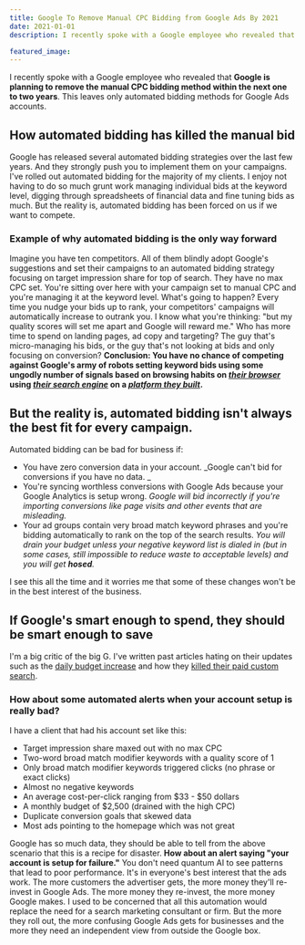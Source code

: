 ```yaml
---
title: Google To Remove Manual CPC Bidding from Google Ads By 2021
date: 2021-01-01
description: I recently spoke with a Google employee who revealed that Google is planning to remove the manual CPC bidding method within the next one to two years. This leaves only automated bidding methods for Google Ads accounts.

featured_image:
---
```

I recently spoke with a Google employee who revealed that **Google is planning to remove the manual CPC bidding method within the next one to two years**. This leaves only automated bidding methods for Google Ads accounts.

## How automated bidding has killed the manual bid

Google has released several automated bidding strategies over the last few years. And they strongly push you to implement them on your campaigns. I've rolled out automated bidding for the majority of my clients. I enjoy not having to do so much grunt work managing individual bids at the keyword level, digging through spreadsheets of financial data and fine tuning bids as much. But the reality is, automated bidding has been forced on us if we want to compete.

### Example of why automated bidding is the only way forward

Imagine you have ten competitors. All of them blindly adopt Google's suggestions and set their campaigns to an automated bidding strategy focusing on target impression share for top of search. They have no max CPC set. You're sitting over here with your campaign set to manual CPC and you're managing it at the keyword level. What's going to happen? Every time you nudge your bids up to rank, your competitors' campaigns will automatically increase to outrank you. I know what you're thinking: "but my quality scores will set me apart and Google will reward me." Who has more time to spend on landing pages, ad copy and targeting? The guy that's micro-managing his bids, or the guy that's not looking at bids and only focusing on conversion? **Conclusion: You have no chance of competing against Google's army of robots setting keyword bids using some ungodly number of signals based on browsing habits on <span style="text-decoration: underline;">_their browser_</span> using <span style="text-decoration: underline;">_their search engine_</span> on a <span style="text-decoration: underline;">_platform they built_</span>.**

## But the reality is, automated bidding isn't always the best fit for every campaign.

Automated bidding can be bad for business if:

*   You have zero conversion data in your account. _Google can't bid for conversions if you have no data. _
*   You're syncing worthless conversions with Google Ads because your Google Analytics is setup wrong. _Google will bid incorrectly if you're importing conversions like page visits and other events that are misleading._
*   Your ad groups contain very broad match keyword phrases and you're bidding automatically to rank on the top of the search results. _You will drain your budget unless your negative keyword list is dialed in (but in some cases, still impossible to reduce waste to acceptable levels) and you will get **hosed**._

I see this all the time and it worries me that some of these changes won't be in the best interest of the business.

## If Google's smart enough to spend, they should be smart enough to save

I'm a big critic of the big G. I've written past articles hating on their updates such as the [daily budget increase](https://www.gaintap.com/blog/google-gets-greedy-adwords-spending-daily-budget/) and how they [killed their paid custom search](https://www.gaintap.com/blog/google-custom-search-engine-site-now-part-google-ad-network/).

### How about some automated alerts when your account setup is really bad?

I have a client that had his account set like this:

*   Target impression share maxed out with no max CPC
*   Two-word broad match modifier keywords with a quality score of 1
*   Only broad match modifier keywords triggered clicks (no phrase or exact clicks)
*   Almost no negative keywords
*   An average cost-per-click ranging from $33 - $50 dollars
*   A monthly budget of $2,500 (drained with the high CPC)
*   Duplicate conversion goals that skewed data
*   Most ads pointing to the homepage which was not great

Google has so much data, they should be able to tell from the above scenario that this is a recipe for disaster. **How about an alert saying "your account is setup for failure."** You don't need quantum AI to see patterns that lead to poor performance. It's in everyone's best interest that the ads work. The more customers the advertiser gets, the more money they'll re-invest in Google Ads. The more money they re-invest, the more money Google makes. I used to be concerned that all this automation would replace the need for a search marketing consultant or firm. But the more they roll out, the more confusing Google Ads gets for businesses and the more they need an independent view from outside the Google box.